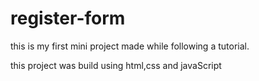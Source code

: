 # register-form
this is my first mini project made while following a tutorial.

this project was build using html,css and javaScript 
